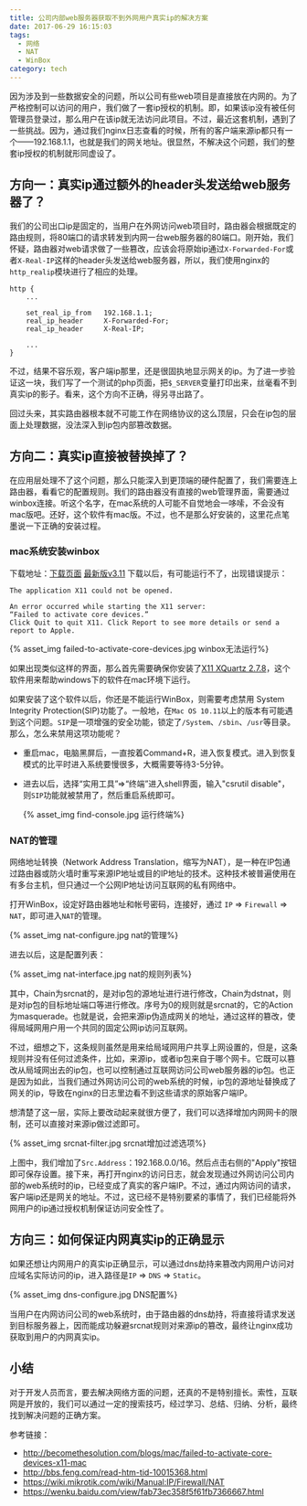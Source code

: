 ```yaml
---
title: 公司内部web服务器获取不到外网用户真实ip的解决方案
date: 2017-06-29 16:15:03
tags:
  - 网络
  - NAT
  - WinBox
category: tech
---
```


因为涉及到一些数据安全的问题，所以公司有些web项目是直接放在内网的。为了严格控制可以访问的用户，我们做了一套ip授权的机制。即，如果该ip没有被任何管理员登录过，那么用户在该ip就无法访问此项目。不过，最近这套机制，遇到了一些挑战。因为，通过我们nginx日志查看的时候，所有的客户端来源ip都只有一个——192.168.1.1，也就是我们的网关地址。很显然，不解决这个问题，我们的整套ip授权的机制就形同虚设了。

<!--more-->

## 方向一：真实ip通过额外的header头发送给web服务器了？

我们的公司出口ip是固定的，当用户在外网访问web项目时，路由器会根据既定的路由规则，将80端口的请求转发到内网一台web服务器的80端口。刚开始，我们怀疑，路由器对web请求做了一些篡改，应该会将原始ip通过`X-Forwarded-For`或者`X-Real-IP`这样的header头发送给web服务器，所以，我们使用nginx的`http_realip`模块进行了相应的处理。

```nginx
http {
    ...

    set_real_ip_from   192.168.1.1;
    real_ip_header     X-Forwarded-For;
    real_ip_header     X-Real-IP;

    ...
}
```

不过，结果不容乐观，客户端ip那里，还是很固执地显示网关的ip。为了进一步验证这一块，我们写了一个测试的php页面，把`$_SERVER`变量打印出来，丝毫看不到真实ip的影子。看来，这个方向不正确，得另寻出路了。

回过头来，其实路由器根本就不可能工作在网络协议的这么顶层，只会在ip包的层面上处理数据，没法深入到ip包内部篡改数据。

## 方向二：真实ip直接被替换掉了？

在应用层处理不了这个问题，那么只能深入到更顶端的硬件配置了，我们需要连上路由器，看看它的配置规则。我们的路由器没有直接的web管理界面，需要通过winbox连接。听这个名字，在mac系统的人可能不自觉地会一哆嗦，不会没有mac版吧。还好，这个软件有mac版。不过，也不是那么好安装的，这里花点笔墨说一下正确的安装过程。

### mac系统安装winbox

下载地址：[下载页面](http://joshaven.com/resources/tools/winbox-for-mac/)
     [最新版v3.11](http://joshaven.com/Winbox4Mac_3.11.dmg)
下载以后，有可能运行不了，出现错误提示：

```
The application X11 could not be opened.

An error occurred while starting the X11 server:
“Failed to activate core devices.”
Click Quit to quit X11. Click Report to see more details or send a report to Apple.
```

{% asset_img failed-to-activate-core-devices.jpg winbox无法运行%}

如果出现类似这样的界面，那么首先需要确保你安装了[X11 XQuartz 2.7.8](https://www.xquartz.org/)，这个软件用来帮助windows下的软件在mac环境下运行。

如果安装了这个软件以后，你还是不能运行WinBox，则需要考虑禁用 System Integrity Protection(SIP)功能了。一般地，在`Mac OS 10.11`以上的版本有可能遇到这个问题。`SIP`是一项增强的安全功能，锁定了`/System`、`/sbin`、`/usr`等目录。那么，怎么来禁用这项功能呢？

- 重启mac，电脑黑屏后，一直按着Command+R，进入恢复模式。进入到恢复模式的比平时进入系统要慢很多，大概需要等待3-5分钟。
- 进去以后，选择“实用工具”=>“终端”进入shell界面，输入"csrutil disable"，则`SIP`功能就被禁用了，然后重启系统即可。
  
  {% asset_img find-console.jpg 运行终端%}

### NAT的管理

网络地址转换（Network Address Translation，缩写为NAT），是一种在IP包通过路由器或防火墙时重写来源IP地址或目的IP地址的技术。这种技术被普遍使用在有多台主机，但只通过一个公网IP地址访问互联网的私有网络中。

打开WinBox，设定好路由器地址和帐号密码，连接好，通过 `IP` => `Firewall` => `NAT`，即可进入`NAT`的管理。

 {% asset_img nat-configure.jpg nat的管理%}

进去以后，这是配置列表：

 {% asset_img nat-interface.jpg nat的规则列表%}

其中，Chain为srcnat的，是对ip包的源地址进行进行修改，Chain为dstnat，则是对ip包的目标地址端口等进行修改。序号为0的规则就是srcnat的，它的Action为masquerade。也就是说，会把来源ip伪造成网关的地址，通过这样的篡改，使得局域网用户用一个共同的固定公网ip访问互联网。

不过，细想之下，这条规则虽然是用来给局域网用户共享上网设置的，但是，这条规则并没有任何过滤条件，比如，来源ip，或者ip包来自于哪个网卡。它既可以篡改从局域网出去的ip包，也可以控制通过互联网访问公司web服务器的ip包。也正是因为如此，当我们通过外网访问公司的web系统的时候，ip包的源地址替换成了网关的ip，导致在nginx的日志里边看不到这些请求的原始客户端IP。

想清楚了这一层，实际上要改动起来就很方便了，我们可以选择增加内网网卡的限制，还可以直接对来源ip做过滤即可。

{% asset_img srcnat-filter.jpg srcnat增加过滤选项%}

上图中，我们增加了`Src.Address`：192.168.0.0/16。然后点击右侧的"Apply"按钮即可保存设置。接下来，再打开nginx的访问日志，就会发现通过外网访问公司内部的web系统时的ip，已经变成了真实的客户端IP。不过，通过内网访问的请求，客户端ip还是网关的地址。不过，这已经不是特别要紧的事情了，我们已经能将外网用户的ip通过授权机制保证访问安全性了。

## 方向三：如何保证内网真实ip的正确显示

如果还想让内网用户的真实ip正确显示，可以通过dns劫持来篡改内网用户访问对应域名实际访问的ip，进入路径是`IP` => `DNS` => `Static`。

{% asset_img dns-configure.jpg DNS配置%}

当用户在内网访问公司的web系统时，由于路由器的dns劫持，将直接将请求发送到目标服务器上，因而能成功躲避srcnat规则对来源ip的篡改，最终让nginx成功获取到用户的内网真实ip。

## 小结

对于开发人员而言，要去解决网络方面的问题，还真的不是特别擅长。索性，互联网是开放的，我们可以通过一定的搜索技巧，经过学习、总结、归纳、分析，最终找到解决问题的正确方案。

参考链接：
  * <http://becomethesolution.com/blogs/mac/failed-to-activate-core-devices-x11-mac>
  * <http://bbs.feng.com/read-htm-tid-10015368.html>
  * <https://wiki.mikrotik.com/wiki/Manual:IP/Firewall/NAT>
  * <https://wenku.baidu.com/view/fab73ec358f5f61fb7366667.html>

